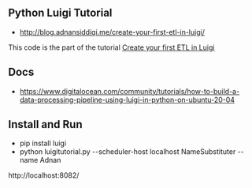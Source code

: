## Python Luigi Tutorial

- http://blog.adnansiddiqi.me/create-your-first-etl-in-luigi/

This code is the part of the tutorial [Create your first ETL in Luigi](http://blog.adnansiddiqi.me/create-your-first-etl-in-luigi)

## Docs
- https://www.digitalocean.com/community/tutorials/how-to-build-a-data-processing-pipeline-using-luigi-in-python-on-ubuntu-20-04

## Install and Run

- pip install luigi
- python luigitutorial.py --scheduler-host localhost NameSubstituter --name Adnan

 http://localhost:8082/
